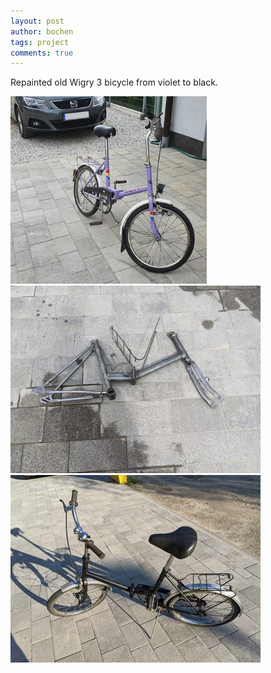 ```yaml
---
layout: post
author: bochen
tags: project
comments: true
---
```

Repainted old Wigry 3 bicycle from violet to black.

<img src="/assets/images/wigry3/1.jpg" alt="before" height="300"/>
<img src="/assets/images/wigry3/2.jpg" alt="in progress" height="300"/>
<img src="/assets/images/wigry3/3.jpg" alt="after" height="300"/>
